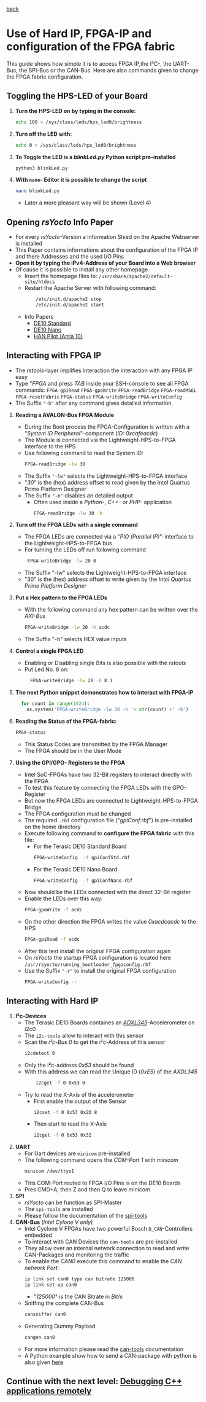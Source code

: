[back](1_Booting.md)

# Use of Hard IP, FPGA-IP and configuration of the FPGA fabric
This guide shows how simple it is to access FPGA IP,the I²C-, the UART-Bus, the SPI-Bus or the CAN-Bus.
Here are also commands given to change the FPGA fabric configuration.

## Toggling the HPS-LED of your Board
1. **Turn the HPS-LED on by typing in the console:**
    ```bash
    echo 100 > /sys/class/leds/hps_led0/brightness
    ```
2.  **Turn off the LED with:**
    ```bash
    echo 0 > /sys/class/leds/hps_led0/brightness
    ```
3. **To Toggle the LED is a *blinkLed.py* Python script pre-installed**
    ```bash 
   python3 blinkLed.py
    ```
4. **With `nano`- Editor it is possible to change the script**
    ```bash 
   nano blinkLed.py
   ```
   * Later a more pleasant way will be shown (Level 4) 
   
## Opening *rsYocto* Info Paper 
  * For every *rsYocto*-Version  a Information Shied on the Apache Webserver is installed
  * This Paper contains informations about the configuration of the FPGA IP and there Addresses and the used I/O Pins 
  * **Open it by typing the iPv4-Address of your Board into a Web browser**
  * Of cause it is possible  to install any other homepage
     * Insert the homepage files to: `/usr/share/apache2/default-site/htdocs`
     * Restart the Apache Server with following command:
        ````bash
            /etc/init.d/apache2 stop
            /etc/init.d/apache2 start
        ````
     *  Info Papers
        * [DE10 Standard](https://raw.githubusercontent.com/robseb/rsyocto/master/doc/symbols/DE10Std_pinout.png)
        * [DE10 Nano](https://raw.githubusercontent.com/robseb/rsyocto/master/doc/symbols/DE10Nano_pinout.png)
        * [HAN Pilot (Arria 10)](https://raw.githubusercontent.com/robseb/rsyocto/master/doc/symbols/HANPilot_pinout.png)
 
## Interacting with FPGA IP
  * The *rstools*-layer implifies interaction the interaction with any FPGA IP easy
  * Type "*FPGA* and press *TAB* inside your SSH-console to see all FPGA commands:
  `FPGA-gpiRead` `FPGA-gpoWrite` `FPGA-readBridge` `FPGA-readMSEL` `FPGA-resetFabric`
  `FPGA-status` `FPGA-writeBridge` `FPGA-writeConfig`
  * The Suffix `"-h"` after any command gives detailed information   
  
  1. **Reading a AVALON-Bus FPGA Module**
      * During the Boot process the FPGA-Configuration is written with a "*System ID Peripheral*"-component (*ID: 0xcafeacdc*)
      * The Module is connected via the Lightweight-HPS-to-FPGA interface to the HPS
      * Use following command to read the System ID:
        ```bash
        FPGA-readBridge -lw 30
        ```
      * The Suffix `"-lw"` selects the Lightweight-HPS-to-FPGA interface
      * "*30*" is the (hex) address offset to read given by the Intel Quartus Prime Platform Designer
      * The Suffix `"-b"` disables an detailed output
        * Often used inside a *Python-*, *C++-* or *PHP-* application
           ```bash
           FPGA-readBridge -lw 30 -b
           ```
  2. **Turn off the FPGA LEDs with a single command**
      * The FPGA LEDs are connected via a "*PIO (Parallel IP)*"-interface to the Lightweight-HPS-to-FPGA bus
      * For turning the LEDs off run following command
          ```bash
           FPGA-writeBridge -lw 20 0
          ```
      * The Suffix "-lw" selects the Lightweight-HPS-to-FPGA interface
      * "30" is the (hex) address offset to write given by the *Intel Quartus Prime Platform Designer*
      
  3. **Put a Hex pattern to the FPGA LEDs**
      * With the following command any hex pattern can be written over the *AXI-Bus* 
        ```bash
        FPGA-writeBridge -lw 20 -h acdc
        ```
       * The Suffix "-h" selects HEX value inputs 
  4. **Control a single FPGA LED**
      * Enabling or Disabling single Bits is also possible with the *rstools* 
      * Put Led No. 8 on:  
         ```bash
           FPGA-writeBridge -lw 20 -b 8 1
         ```
  5. **The next Python snippet demonstrates how to interact with FPGA-IP** 
        ````python
          for count in range(1024):
            os.system('FPGA-writeBridge -lw 38 -h '+ str(count) +' -b')
        ````
  6. **Reading the Status of the FPGA-fabric:**
        ```bash
        FPGA-status
        ````
      * This Status Codes are transmitted by the FPGA Manager
      * The FPGA should be in the User Mode
7. **Using the GPI/GPO- Registers to the FPGA** 
    * Intel SoC-FPGAs have two 32-Bit registers to interact directly with the FPGA 
    * To test this feature by connecting the FPGA LEDs with the GPO-Register
    * But now the FPGA LEDs are connected to Lightweight-HPS-to-FPGA Bridge
    * The FPGA configuration must be changed
    * The required `.rbf` configuration file ("*gpiConf.rbf*") is pre-installed on the home directory
    * Execute following command to **configure the FPGA fabric** with this file:
        * For the Terasic DE10 Standard Board 
          ```bash
          FPGA-writeConfig  -f gpiConfStd.rbf
          ```
         * For the Terasic DE10 Nano Board 
           ```bash
           FPGA-writeConfig  -f gpiConfNano.rbf
           ```
    * Now should be the LEDs connected with the direct 32-Bit register
    * Enable the LEDs over this way:
        ```bash
        FPGA-gpoWrite -f acdc
        ```
    * On the other direction the FPGA writes the value *0xacdcacdc* to the HPS
        ```bash
        FPGA-gpiRead -f acdc
        ```
     * After this test install the original FPGA configuration again
     * On *rsYocto* the startup FPGA configuration is located here `/usr/rsyocto/running_bootloader_fpgaconfig.rbf`
     * Use the Suffix `"-r"` to install the original FPGA configuration 
        ```bash
       FPGA-writeConfig -r 
        ```
 ## Interacting with Hard IP
1. **I²c-Devices** 
    * The Terasic DE10 Boards containes an [*ADXL345*](https://www.analog.com/en/products/adxl345.html)-Accelerometer on i2c0
    * The `i2c-tools` allow to interact with this sensor
    * Scan the *i²c-Bus 0* to get the i²c-Address of this sensor 
        ```bash
       i2cdetect 0 
        ```
    * Only the i²c-address *0x53* should be found
    * With this address we can read the Unique ID (*0xE5*) of the *AXDL345*
        ```bash
            i2cget -f 0 0x53 0
        ```
    * Try to read the X-Axis of the accelerometer
        *   First enable the output of the Sensor
            ```bash
            i2cset -f 0 0x53 0x2D 8
            ```
        *   Then start to read the X-Axis
            ```bash
            i2cget -f 0 0x53 0x32
            ```
2. **UART**     
    * For Uart devices are `minicom` pre-installed
    * The following command opens the *COM-Port 1* with *minicom*
         ```bash
         minicom /dev/ttys1
         ```
    * This COM-Port routed to FPGA I/O Pins is on the DE10 Boards
    * Pres CMD+A, then Z and then Q to leave minicom 
3. **SPI**
    * *rsYocto* can be function as SPI-Master 
    * The `spi-tools` are installed
    * Please follow the documentation of the [spi-tools](https://github.com/cpb-/spi-tools)
4. **CAN-Bus** (*Intel Cylone V only*)
    * Intel Cyclone V FPGAs have two powerful Bosch `D_CAN`-Controllers embedded
    * To interact with CAN Devices the `can-tools` are pre-installed
    * They allow over an internal network connection to read and write CAN-Packages and monitoring the traffic 
    * To enable the *CAN0* execute this command to enable the *CAN network Port*:
        ```bash
        ip link set can0 type can bitrate 125000
        ip link set up can0
         ```
        * "*125000*" is the CAN Bitrate in *Bit/s*
    * Sniffing the complete CAN-Bus
         ```bash
         cansniffer can0
         ```
    * Generating Dummy Payload 
        ```bash
        cangen can0
        ```
    * For more information please read the [can-tools](https://github.com/linux-can/can-utils) documentation
    * A Python example show how to send a CAN-package with python is also given [here](https://github.com/robseb/rsyocto/blob/rsYocto-1.03/doc/appSpecificGuides/1_TransmittingCAN.md)
    
 
 ## Continue with the next level: [Debugging C++ applications remotely](3_CPP.md)
